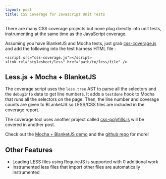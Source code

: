 ```yaml
---
layout: post
title: CSS Coverage for Javascript Unit Tests
---
```


There are many CSS coverage projects but none plug directly into unit tests, instrumenting at the same time as the JavaScript coverage.

Assuming you have BlanketJS and Mocha tests, just grab [css-coverage.js](https://github.com/philschatz/css-coverage.js) and add the following into the test harness HTML file :

    <script src="css-coverage.js"></script>
    <link rel="stylesheet/less" href="path/to/less/file" />

## Less.js + Mocha + BlanketJS

The coverage script uses the `less.tree` AST to parse all the selectors and the `debugInfo` data to get line numbers. It adds a `testdone` hook to Mocha that runs all the selectors on the page. Then, the line number and coverage counts are given to BLanketJS so LESS/CSS files are included in the coverage report.

The coverage tool uses another project called [css-polyfills.js](/css-polyfills.js/) will be covered in another post.

Check out the [Mocha + BlanketJS demo](/css-coverage.js/test/mocha-demo/) and the [github repo](https://github.com/philschatz/css-coverage.js) for more!

## Other Features

- Loading LESS files using RequireJS is supported with 0 additional work
- Instrumented less files that import other files are automatically instrumented
